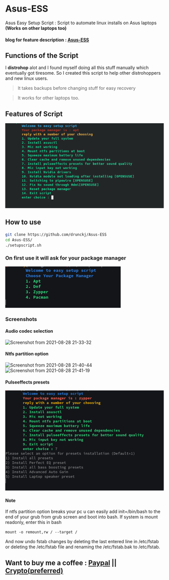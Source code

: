 # Asus-ESS
Asus Easy Setup Script : Script to automate linux installs on Asus laptops **(Works on other laptops too)**
#### blog for feature description : [Asus-ESS](https://dev.to/drunckj/asus-ess-easy-setup-script-for-setting-up-laptops-after-gnu-linux-installs-3o67)
## Functions of the Script
I **distrohop** alot and I found myself doing all this stuff manually which eventually got tiresome. So I created this script to help other distrohoppers and new linux users. 


> It takes backups before changing stuff for easy recovery

> It works for other laptops too.

## Features of Script
![Menu](screenshots/mainmenu1.png)

## How to use
```bash
git clone https://github.com/drunckj/Asus-ESS
cd Asus-ESS/
./setupscript.sh
```
### On first use it will ask for your package manager
![pkgmgr](screenshots/pkgmgr.png)
### Screenshots
#### Audio codec selection
![Screenshot from 2021-08-28 21-33-32](https://user-images.githubusercontent.com/50874358/131223833-020af799-253a-4a28-b40b-dc68db0cd09b.png)
#### Ntfs partition option
![Screenshot from 2021-08-28 21-40-44](https://user-images.githubusercontent.com/50874358/131224011-8c02df9f-b80f-4fd6-9330-682e4734035d.png)
![Screenshot from 2021-08-28 21-41-19](https://user-images.githubusercontent.com/50874358/131224010-8f26ae07-b3d3-4067-b220-08f355ab071a.png)
#### Pulseeffects presets 
![Presets](screenshots/presets.png)
#### Note
If ntfs partition option breaks your pc u can easily add init=/bin/bash to the end of your grub from grub screen and boot into bash. 
If system is mount readonly, enter this in bash
```
mount -o remount,rw / --target /
```
And now undo fstab changes by deleting the last entered line in /etc/fstab or deleting the /etc/fstab file and renaming the /etc/fstab.bak to /etc/fstab.
## Want to buy me a coffee : [Paypal](https://www.paypal.com/paypalme/drunkcj) || [Crypto(preferred)](https://drunckj.github.io/drunkcj-crypto-donation/)
